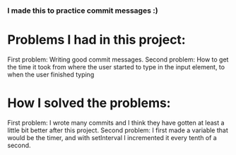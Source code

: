 ### I made this to practice commit messages :)

# Problems I had in this project:
First problem: Writing good commit messages.
Second problem: How to get the time it took from where the user started to type in the input element, to when the user finished typing

# How I solved the problems:
First problem: I wrote many commits and I think they have gotten at least a little bit better after this project.
Second problem: I first made a variable that would be the timer, and with setInterval I incremented it every tenth of a second.